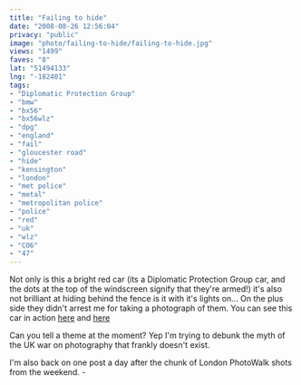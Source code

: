 ```yaml
---
title: "Failing to hide"
date: "2008-08-26 12:56:04"
privacy: "public"
image: "photo/failing-to-hide/failing-to-hide.jpg"
views: "1499"
faves: "8"
lat: "51494133"
lng: "-182401"
tags:
- "Diplomatic Protection Group"
- "bmw"
- "bx56"
- "bx56wlz"
- "dpg"
- "england"
- "fail"
- "gloucester road"
- "hide"
- "kensington"
- "london"
- "met police"
- "metal"
- "metropolitan police"
- "police"
- "red"
- "uk"
- "wlz"
- "CO6"
- "47"
---
```

Not only is this a bright red car (its a Diplomatic Protection Group car, and the dots at the top of the windscreen signify that they're armed!) it's also not brilliant at hiding behind the fence is it with it's lights on... On the plus side they didn't arrest me for taking a photograph of them. You can see this car in action <a href="http://www.youtube.com/watch?v=AUmY0YRAFQE">here</a> and <a href="http://www.youtube.com/watch?v=E2QLAFqgNcE">here</a>

Can you tell a theme at the moment? Yep I'm trying to debunk the myth of the UK war on photography that frankly doesn't exist. 

I'm also back on one post a day after the chunk of London PhotoWalk shots from the weekend. - <a href="/photos/2008/08/26/failing-to-hide"></a>
